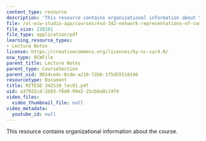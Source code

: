 ```yaml
---
content_type: resource
description: 'This resource contains organizational information about the course.  '
file: /ol-ocw-studio-app/courses/esd-342-network-representations-of-complex-engineering-systems-spring-2010/a37932cd2b93f6d899e225cb8a0c14f4_MITESD_342S10_lec01.pdf
file_size: 228161
file_type: application/pdf
learning_resource_types:
- Lecture Notes
license: https://creativecommons.org/licenses/by-nc-sa/4.0/
ocw_type: OCWFile
parent_title: Lecture Notes
parent_type: CourseSection
parent_uid: 9034ce4c-0cde-a210-72bb-1f5d55510146
resourcetype: Document
title: MITESD_342S10_lec01.pdf
uid: a37932cd-2b93-f6d8-99e2-25cb8a0c14f4
video_files:
  video_thumbnail_file: null
video_metadata:
  youtube_id: null
---
```

This resource contains organizational information about the course.  